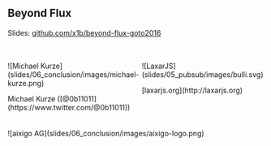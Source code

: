 ##  Beyond Flux
Slides: [github.com/x1b/beyond-flux-goto2016](https://github.com/x1b/beyond-flux-goto2016)

<br />
<br />
<div style="display: flex" class="who-we-are">
    <div style="flex-grow: 1">
        ![Michael Kurze](slides/06_conclusion/images/michael-kurze.png)
        <p></p>
        Michael Kurze ([@0b11011](https://www.twitter.com/@0b11011))
    </div>
    <div style="flex-grow: 1">
        ![LaxarJS](slides/05_pubsub/images/bulli.svg)
        <p></p>
        [laxarjs.org](http://laxarjs.org)
    </div>
</div>
<div style="text-align: left;">
<br />
<br />
![aixigo AG](slides/06_conclusion/images/aixigo-logo.png)
</div>
